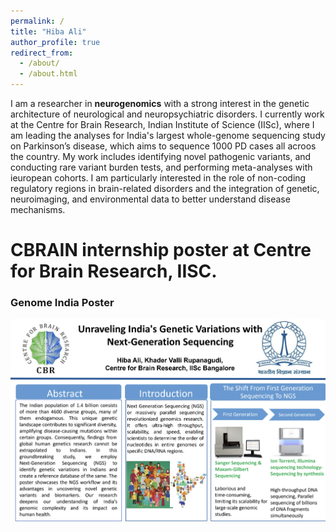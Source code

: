 ```yaml
---
permalink: /
title: "Hiba Ali"
author_profile: true
redirect_from: 
  - /about/
  - /about.html
---
```

I am a researcher in **neurogenomics** with a strong interest in the genetic architecture of neurological and neuropsychiatric disorders. I currently work at the Centre for Brain Research, Indian Institute of Science (IISc), where I am leading the analyses for India's largest whole-genome sequencing study on Parkinson’s disease, which aims to sequence 1000 PD cases all acroos the country. My work includes identifying novel pathogenic variants, and conducting rare variant burden tests, and performing meta-analyses with ieuropean cohorts. I am particularly interested in the role of non-coding regulatory regions in brain-related disorders and the integration of genetic, neuroimaging, and environmental data to better understand disease mechanisms.

# CBRAIN internship poster at Centre for Brain Research, IISC.

### Genome India Poster
![alt text](../images/genome_indiapoxter.png)